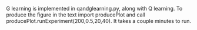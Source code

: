 G learning is implemented in qandglearning.py, along with Q learning. To produce the figure in the text import producePlot and call producePlot.runExperiment(200,0.5,20,40). It takes a couple minutes to run.
